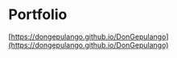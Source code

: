 # Portfolio


[https://dongepulango.github.io/DonGepulango](https://dongepulango.github.io/DonGepulango)

